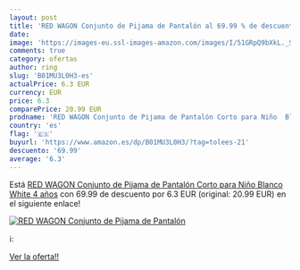 ```yaml
---
layout: post
title: 'RED WAGON Conjunto de Pijama de Pantalón al 69.99 % de descuento'
date: 
image: 'https://images-eu.ssl-images-amazon.com/images/I/51GRpQ9bXkL._SL200_.jpg'
comments: true
category: ofertas
author: ring
slug: 'B01MU3L0H3-es'
actualPrice: 6.3 EUR
currency: EUR
price: 6.3
comparePrice: 20.99 EUR
prodname: 'RED WAGON Conjunto de Pijama de Pantalón Corto para Niño  Blanco  White   4 años'
country: 'es'
flag: '🇪🇸'
buyurl: 'https://www.amazon.es/dp/B01MU3L0H3/?tag=tolees-21'
descuento: '69.99'
average: '6.3'
---
```


Está [RED WAGON Conjunto de Pijama de Pantalón Corto para Niño  Blanco  White   4 años](https://www.amazon.es/dp/B01MU3L0H3/?tag=tolees-21) con 69.99 de descuento por 6.3 EUR (original: 20.99 EUR) en el siguiente enlace!

[![RED WAGON Conjunto de Pijama de Pantalón](https://images-eu.ssl-images-amazon.com/images/I/51GRpQ9bXkL._SL200_.jpg)](https://www.amazon.es/dp/B01MU3L0H3/?tag=tolees-21)

ℹ️:


[Ver la oferta!!](https://www.amazon.es/dp/B01MU3L0H3/?tag=tolees-21)
